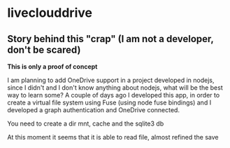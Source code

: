 # liveclouddrive
## Story behind this "crap" (I am not a developer, don't be scared)

**This is only a proof of concept**

I am planning to add OneDrive support in a project developed in nodejs, since I didn't and I don't know anything about nodejs, what will be the best way to learn some?
A couple of days ago I developed this app, in order to create a virtual file system using Fuse (using node fuse bindings) and I developed a graph authentication and OneDrive connected.


You need to create a dir mnt, cache and the sqlite3 db

At this moment it seems that it is able to read file, almost refined the save

